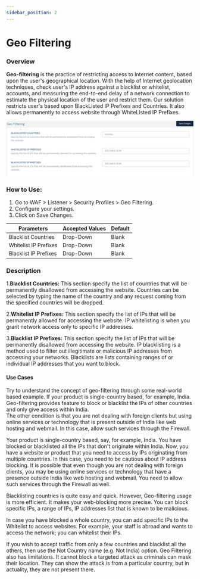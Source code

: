 ```yaml
---
sidebar_position: 2
---
```


# Geo Filtering

### Overview
**Geo-filtering** is the practice of restricting access to Internet content, based upon the user's geographical location. With the help of Internet geolocation techniques, check user's IP address against a blacklist or whitelist, accounts, and measuring the end-to-end delay of a network connection to estimate the physical location of the user and restrict them.
Our solution restricts user's based upon BlackListed IP Prefixes and Countries. It also allows permanently to access website through WhiteListed IP Prefixes.  

![geo-filtering](/img/waf/v6/docs/geo_filtering.png)  

### How to Use:
1. Go to WAF > Listener > Security Profiles > Geo Filtering.
2. Configure your settings.
3. Click on Save Changes.  

   
| Parameters            | Accepted Values | Default |
|-----------------------|-----------------|---------|
| Blacklist Countries   | Drop-Down       | Blank   |
| Whitelist IP Prefixes | Drop-Down       | Blank   |
| Blacklist IP Prefixes | Drop-Down       | Blank   |
   

### Description  

1.**Blacklist Countries:**
This section specify the list of countries that will be permanently disallowed from accessing the website. Countries can be selected by typing the name of the country and any request coming from the specified countries will be dropped.  

2.**Whitelist IP Prefixes:**
This section specify the list of IPs that will be permanently allowed for accessing the website. IP whitelisting is when you grant network access only to specific IP addresses.  

3.**Blacklist IP Prefixes:**
This section specify the list of IPs that will be permanently disallowed from accessing the website. IP blacklisting is a method used to filter out illegitimate or malicious IP addresses from accessing your networks. Blacklists are lists containing ranges of or individual IP addresses that you want to block.  

#### Use Cases

Try to understand the concept of geo-filtering through some real-world based example. If your product is single-country based, for example, India. Geo-filtering provides feature to block or blacklist the IPs of other countries and only give access within India.  
The other condition is that you are not dealing with foreign clients but using online services or technology that is present outside of India like web hosting and webmail. In this case, allow such services through the Firewall.  
 
Your product is single-country based, say, for example, India. You have blocked or blacklisted all the IPs that don't originate within India. Now, you have a website or product that you need to access by IPs originating from multiple countries. In this case, you need to be cautious about IP address blocking.
It is possible that even though you are not dealing with foreign clients, you may be using online services or technology that have a presence outside India like web hosting and webmail. You need to allow such services through the Firewall as well.
   
Blacklisting countries is quite easy and quick. However, Geo-filtering usage is more efficient. It makes your web-blocking more precise. You can block specific IPs, a range of IPs, IP addresses list that is known to be malicious.
   
In case you have blocked a whole country, you can add specific IPs to the Whitelist to access websites. For example, your staff is abroad and wants to access the network; you can whitelist their IPs.
   
If you wish to accept traffic from only a few countries and blacklist all the others, then use the Not Country name (e.g. Not India) option. Geo Filtering also has limitations. It cannot block a targeted attack as criminals can mask their location. They can show the attack is from a particular country, but in actuality, they are not present there.  

